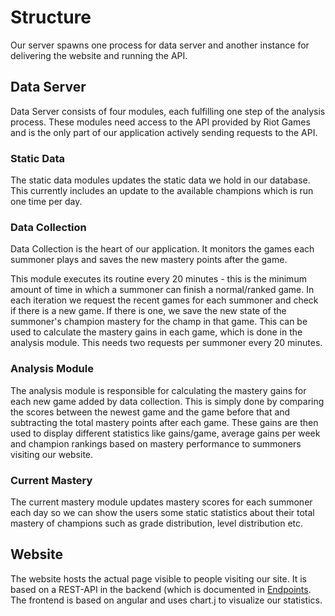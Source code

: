 # Structure

Our server spawns one process for data server and another instance for delivering the website and running the API.

## Data Server

Data Server consists of four modules, each fulfilling one step of the analysis process.
These modules need access to the API provided by Riot Games and is the only part of our application actively sending requests to the API.

### Static Data
The static data modules updates the static data we hold in our database. This currently includes an update to the available champions which is run one time per day.

### Data Collection
Data Collection is the heart of our application. It monitors the games each summoner plays and saves the new mastery points after the game.

This module executes its routine every 20 minutes - this is the minimum amount of time in which a summoner can finish a normal/ranked game.
In each iteration we request the recent games for each summoner and check if there is a new game. If there is one, we save the new state of the summoner's champion mastery for the champ in that game. This can be used to calculate the mastery gains in each game, which is done in the analysis module.
This needs two requests per summoner every 20 minutes.

### Analysis Module

The analysis module is responsible for calculating the mastery gains for each new game added by data collection.
This is simply done by comparing the scores between the newest game and the game before that and subtracting the total mastery points after each game.
These gains are then used to display different statistics like gains/game, average gains per week and champion rankings based on mastery performance to summoners visiting our website.

### Current Mastery

The current mastery module updates mastery scores for each summoner each day so we can show the users some static statistics about their total mastery of champions such as grade distribution, level distribution etc.

## Website

The website hosts the actual page visible to people visiting our site.
It is based on a REST-API in the backend (which is documented in [Endpoints](endpoints.md). The frontend is based on angular and uses chart.j to visualize our statistics.
